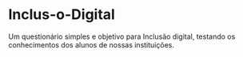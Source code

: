 # Inclus-o-Digital
Um questionário simples e objetivo para Inclusão digital, testando os conhecimentos dos alunos de nossas instituições.
